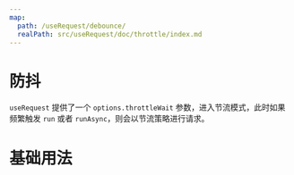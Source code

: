 ```yaml
---
map:
  path: /useRequest/debounce/
  realPath: src/useRequest/doc/throttle/index.md
---
```


# 防抖

`useRequest` 提供了一个 `options.throttleWait` 参数，进入节流模式，此时如果频繁触发 `run` 或者 `runAsync`，则会以节流策略进行请求。

# 基础用法

<demo src="./demo/demo.vue"
  language="vue"
  title=""
  desc="input 框中快速输入文本,频繁触发 run，只会在最后一次触发结束后等待 500ms 执行">
</demo>
